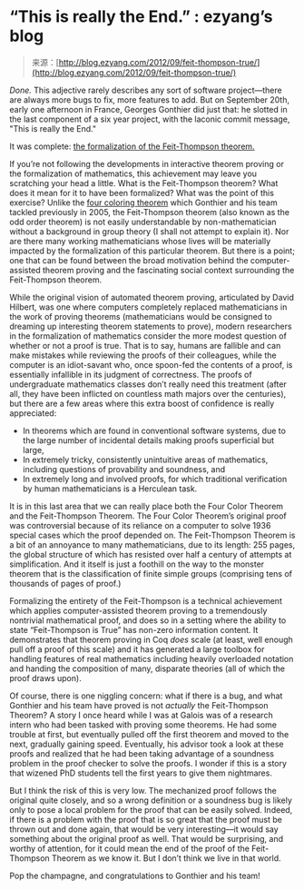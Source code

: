 <!--yml
category: 未分类
date: 2024-07-01 18:17:27
-->

# “This is really the End.” : ezyang’s blog

> 来源：[http://blog.ezyang.com/2012/09/feit-thompson-true/](http://blog.ezyang.com/2012/09/feit-thompson-true/)

*Done.* This adjective rarely describes any sort of software project—there are always more bugs to fix, more features to add. But on September 20th, early one afternoon in France, Georges Gonthier did just that: he slotted in the last component of a six year project, with the laconic commit message, "This is really the End."

It was complete: [the formalization of the Feit-Thompson theorem.](http://www.msr-inria.inria.fr/events-news/feit-thompson-proved-in-coq)

If you’re not following the developments in interactive theorem proving or the formalization of mathematics, this achievement may leave you scratching your head a little. What is the Feit-Thompson theorem? What does it mean for it to have been formalized? What was the point of this exercise? Unlike the [four coloring theorem](http://en.wikipedia.org/wiki/Four_color_theorem) which Gonthier and his team tackled previously in 2005, the Feit-Thompson theorem (also known as the odd order theorem) is not easily understandable by non-mathematician without a background in group theory (I shall not attempt to explain it). Nor are there many working mathematicians whose lives will be materially impacted by the formalization of this particular theorem. But there is a point; one that can be found between the broad motivation behind the computer-assisted theorem proving and the fascinating social context surrounding the Feit-Thompson theorem.

While the original vision of automated theorem proving, articulated by David Hilbert, was one where computers completely replaced mathematicians in the work of proving theorems (mathematicians would be consigned to dreaming up interesting theorem statements to prove), modern researchers in the formalization of mathematics consider the more modest question of whether or not a proof is true. That is to say, humans are fallible and can make mistakes while reviewing the proofs of their colleagues, while the computer is an idiot-savant who, once spoon-fed the contents of a proof, is essentially infallible in its judgment of correctness. The proofs of undergraduate mathematics classes don’t really need this treatment (after all, they have been inflicted on countless math majors over the centuries), but there are a few areas where this extra boost of confidence is really appreciated:

*   In theorems which are found in conventional software systems, due to the large number of incidental details making proofs superficial but large,
*   In extremely tricky, consistently unintuitive areas of mathematics, including questions of provability and soundness, and
*   In extremely long and involved proofs, for which traditional verification by human mathematicians is a Herculean task.

It is in this last area that we can really place both the Four Color Theorem and the Feit-Thompson Theorem. The Four Color Theorem’s original proof was controversial because of its reliance on a computer to solve 1936 special cases which the proof depended on. The Feit-Thompson Theorem is a bit of an annoyance to many mathematicians, due to its length: 255 pages, the global structure of which has resisted over half a century of attempts at simplification. And it itself is just a foothill on the way to the monster theorem that is the classification of finite simple groups (comprising tens of thousands of pages of proof.)

Formalizing the entirety of the Feit-Thompson is a technical achievement which applies computer-assisted theorem proving to a tremendously nontrivial mathematical proof, and does so in a setting where the ability to state “Feit-Thompson is True” has non-zero information content. It demonstrates that theorem proving in Coq *does* scale (at least, well enough pull off a proof of this scale) and it has generated a large toolbox for handling features of real mathematics including heavily overloaded notation and handing the composition of many, disparate theories (all of which the proof draws upon).

Of course, there is one niggling concern: what if there is a bug, and what Gonthier and his team have proved is not *actually* the Feit-Thompson Theorem? A story I once heard while I was at Galois was of a research intern who had been tasked with proving some theorems. He had some trouble at first, but eventually pulled off the first theorem and moved to the next, gradually gaining speed. Eventually, his advisor took a look at these proofs and realized that he had been taking advantage of a soundness problem in the proof checker to solve the proofs. I wonder if this is a story that wizened PhD students tell the first years to give them nightmares.

But I think the risk of this is very low. The mechanized proof follows the original quite closely, and so a wrong definition or a soundness bug is likely only to pose a local problem for the proof that can be easily solved. Indeed, if there is a problem with the proof that is so great that the proof must be thrown out and done again, that would be very interesting—it would say something about the original proof as well. That would be surprising, and worthy of attention, for it could mean the end of the proof of the Feit-Thompson Theorem as we know it. But I don’t think we live in that world.

Pop the champagne, and congratulations to Gonthier and his team!